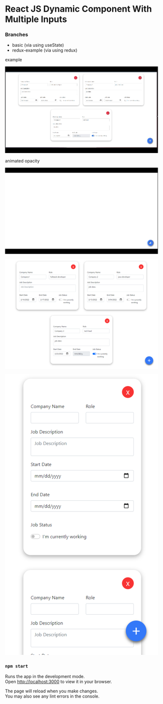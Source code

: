 # React JS Dynamic Component With Multiple Inputs

### Branches
- basic (via using useState)
- redux-example (via using redux)


example

![example](./images/ex1.gif)

animated opacity

![example](./images/ex0.gif)



![example](./images/ex2.png)

![example](./images/ex3.png)




### `npm start`

Runs the app in the development mode.\
Open [http://localhost:3000](http://localhost:3000) to view it in your browser.

The page will reload when you make changes.\
You may also see any lint errors in the console.
